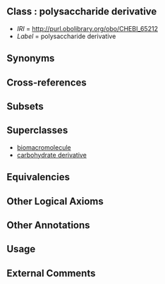 
## Class : polysaccharide derivative

 * *IRI* = http://purl.obolibrary.org/obo/CHEBI_65212
 * *Label* = polysaccharide derivative

## Synonyms


## Cross-references


## Subsets


## Superclasses

 * [biomacromolecule](../../CHEBI/94/CHEBI_33694.md)
 * [carbohydrate derivative](../../CHEBI/99/CHEBI_63299.md)

## Equivalencies


## Other Logical Axioms


## Other Annotations


## Usage


## External Comments

